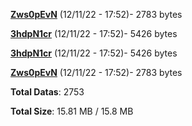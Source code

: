 [**Zws0pEvN**](/data/Zws0pEvN.txt) (12/11/22 - 17:52)- 2783 bytes

[**3hdpN1cr**](/data/3hdpN1cr.txt) (12/11/22 - 17:52)- 5426 bytes

[**3hdpN1cr**](/data/3hdpN1cr.txt) (12/11/22 - 17:52)- 5426 bytes

[**Zws0pEvN**](/data/Zws0pEvN.txt) (12/11/22 - 17:52)- 2783 bytes

**Total Datas**: 2753

**Total Size**: 15.81 MB / 15.8 MB